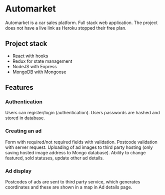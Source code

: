 # Automarket

Automarket is a car sales platform. Full stack web application.
The project does not have a live link as Heroku stopped their free plan.

## Project stack
 * React with hooks
 * Redux for state management
 * NodeJS with Express
 * MongoDB with Mongoose
 
## Features

### Authentication
Users can register/login (authentication).
Users passwords are hashed and stored in database.

### Creating an ad
Form with required/not required fields with validation.
Postcode validation with server request.
Uploading of ad images to third party hosting (only saving hosted image address to Mongo database).
Ability to change featured, sold statuses, update other ad details.

### Ad display
Postcodes of ads are sent to third party service, which generates coordinates and these are shown in a map in Ad details page.

